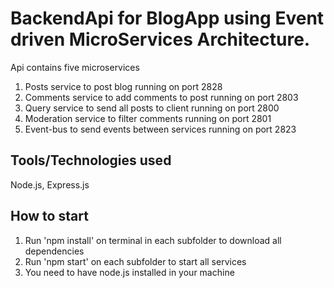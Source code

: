 # BackendApi for BlogApp using Event driven MicroServices Architecture.
Api contains five microservices 
1. Posts service to post blog running on port 2828
2. Comments service to add comments to post running on port 2803
3. Query service to send all posts to client running on port 2800
4. Moderation service to filter comments running on port 2801
5. Event-bus to send events between services running on port 2823

## Tools/Technologies used
Node.js, Express.js

## How to start
1. Run 'npm install' on terminal in each subfolder to download all dependencies  
2. Run 'npm start' on each subfolder to start all services
3. You need to have node.js installed in your machine

